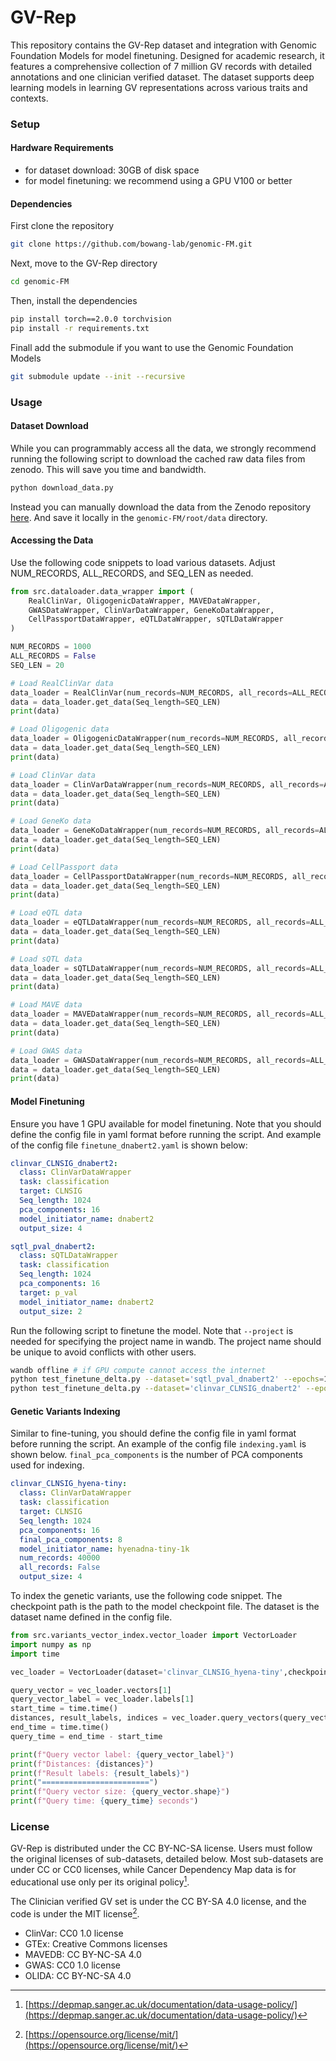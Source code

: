 # GV-Rep

This repository contains the GV-Rep dataset and integration with Genomic Foundation Models for model finetuning. Designed for academic research, it features a comprehensive collection of 7 million GV records with detailed annotations and one clinician verified dataset. The dataset supports deep learning models in learning GV representations across various traits and contexts.

### Setup

#### Hardware Requirements

- for dataset download: 30GB of disk space
- for model finetuning: we recommend using a GPU V100 or better

#### Dependencies
First clone the repository
```bash
git clone https://github.com/bowang-lab/genomic-FM.git
```
Next, move to the GV-Rep directory
```bash
cd genomic-FM
```
Then, install the dependencies


```bash
pip install torch==2.0.0 torchvision
pip install -r requirements.txt
```

Finall add  the submodule if you want to use the Genomic Foundation Models
```bash
git submodule update --init --recursive
```

### Usage

#### Dataset Download
While you can programmably access all the data, we strongly recommend running the following script to download the
cached raw data files from zenodo. This will save you time and bandwidth.
```bash
python download_data.py
```
Instead you can manually download the data from the Zenodo repository [here](https://zenodo.org/records/11502840). And save it locally in the `genomic-FM/root/data` directory.

#### Accessing the Data

Use the following code snippets to load various datasets. Adjust NUM_RECORDS, ALL_RECORDS, and SEQ_LEN as needed.
```python
from src.dataloader.data_wrapper import (
    RealClinVar, OligogenicDataWrapper, MAVEDataWrapper,
    GWASDataWrapper, ClinVarDataWrapper, GeneKoDataWrapper,
    CellPassportDataWrapper, eQTLDataWrapper, sQTLDataWrapper
)

NUM_RECORDS = 1000
ALL_RECORDS = False
SEQ_LEN = 20

# Load RealClinVar data
data_loader = RealClinVar(num_records=NUM_RECORDS, all_records=ALL_RECORDS)
data = data_loader.get_data(Seq_length=SEQ_LEN)
print(data)

# Load Oligogenic data
data_loader = OligogenicDataWrapper(num_records=NUM_RECORDS, all_records=ALL_RECORDS)
data = data_loader.get_data(Seq_length=SEQ_LEN)
print(data)

# Load ClinVar data
data_loader = ClinVarDataWrapper(num_records=NUM_RECORDS, all_records=ALL_RECORDS)
data = data_loader.get_data(Seq_length=SEQ_LEN)
print(data)

# Load GeneKo data
data_loader = GeneKoDataWrapper(num_records=NUM_RECORDS, all_records=ALL_RECORDS)
data = data_loader.get_data(Seq_length=SEQ_LEN)
print(data)

# Load CellPassport data
data_loader = CellPassportDataWrapper(num_records=NUM_RECORDS, all_records=ALL_RECORDS)
data = data_loader.get_data(Seq_length=SEQ_LEN)
print(data)

# Load eQTL data
data_loader = eQTLDataWrapper(num_records=NUM_RECORDS, all_records=ALL_RECORDS)
data = data_loader.get_data(Seq_length=SEQ_LEN)
print(data)

# Load sQTL data
data_loader = sQTLDataWrapper(num_records=NUM_RECORDS, all_records=ALL_RECORDS)
data = data_loader.get_data(Seq_length=SEQ_LEN)
print(data)

# Load MAVE data
data_loader = MAVEDataWrapper(num_records=NUM_RECORDS, all_records=ALL_RECORDS)
data = data_loader.get_data(Seq_length=SEQ_LEN)
print(data)

# Load GWAS data
data_loader = GWASDataWrapper(num_records=NUM_RECORDS, all_records=ALL_RECORDS)
data = data_loader.get_data(Seq_length=SEQ_LEN)
print(data)
```
#### Model Finetuning
Ensure you have 1 GPU available for model finetuning. Note that you should define the config file in yaml format before running the script. And example of the config file ```finetune_dnabert2.yaml``` is shown below:

```yaml
clinvar_CLNSIG_dnabert2:
  class: ClinVarDataWrapper
  task: classification
  target: CLNSIG
  Seq_length: 1024
  pca_components: 16
  model_initiator_name: dnabert2
  output_size: 4

sqtl_pval_dnabert2:
  class: sQTLDataWrapper
  task: classification
  Seq_length: 1024
  pca_components: 16
  target: p_val
  model_initiator_name: dnabert2
  output_size: 2
```


Run the following script to finetune the model. Note that ```--project``` is needed for specifying the project name in wandb. The project name should be unique to avoid conflicts with other users.
```bash
wandb offline # if GPU compute cannot access the internet
python test_finetune_delta.py --dataset='sqtl_pval_dnabert2' --epochs=100 --gpus=1 --num_workers=8 --config=configs/finetune_dnabert2.yaml --seed=0 --project='GV-Rep'
python test_finetune_delta.py --dataset='clinvar_CLNSIG_dnabert2' --epochs=100 --gpus=8 --num_workers=8 --config=configs/finetune_dnabert2.yaml --seed=0 --project='GV-Rep'
```

#### Genetic Variants Indexing
Similar to fine-tuning, you should define the config file in yaml format before running the script. An example of the config file ```indexing.yaml``` is shown below. ```final_pca_components``` is the number of PCA components used for indexing.

```yaml
clinvar_CLNSIG_hyena-tiny:
  class: ClinVarDataWrapper
  task: classification
  target: CLNSIG
  Seq_length: 1024
  pca_components: 16
  final_pca_components: 8
  model_initiator_name: hyenadna-tiny-1k
  num_records: 40000
  all_records: False
  output_size: 4
```
To index the genetic variants, use the following code snippet. The checkpoint path is the path to the model checkpoint file. The dataset is the dataset name defined in the config file.

```python
from src.variants_vector_index.vector_loader import VectorLoader
import numpy as np
import time

vec_loader = VectorLoader(dataset='clinvar_CLNSIG_hyena-tiny',checkpoint='Run-GFM/luxnk59q/checkpoints/epoch=99-step=431100.ckpt')

query_vector = vec_loader.vectors[1]
query_vector_label = vec_loader.labels[1]
start_time = time.time()
distances, result_labels, indices = vec_loader.query_vectors(query_vector, k=20)
end_time = time.time()
query_time = end_time - start_time

print(f"Query vector label: {query_vector_label}")
print(f"Distances: {distances}")
print(f"Result labels: {result_labels}")
print("========================")
print(f"Query vector size: {query_vector.shape}")
print(f"Query time: {query_time} seconds")
```

### License

GV-Rep is distributed under the CC BY-NC-SA license. Users must follow the original licenses of sub-datasets, detailed below. Most sub-datasets are under CC or CC0 licenses, while Cancer Dependency Map data is for educational use only per its original policy[^1].

The Clinician verified GV set is under the CC BY-SA 4.0 license, and the code is under the MIT license[^2].

- ClinVar: CC0 1.0 license
- GTEx: Creative Commons licenses
- MAVEDB: CC BY-NC-SA 4.0
- GWAS: CC0 1.0 license
- OLIDA: CC BY-NC-SA 4.0

[^1]: [https://depmap.sanger.ac.uk/documentation/data-usage-policy/](https://depmap.sanger.ac.uk/documentation/data-usage-policy/)
[^2]: [https://opensource.org/license/mit/](https://opensource.org/license/mit/)

